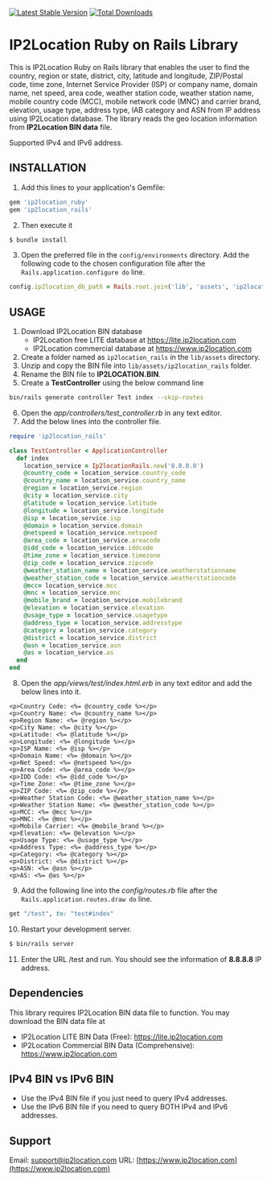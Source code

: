 [![Latest Stable Version](https://img.shields.io/gem/v/ip2location_rails.svg)](https://rubygems.org/gems/ip2location_rails)
[![Total Downloads](https://img.shields.io/gem/dt/ip2location_rails.svg)](https://rubygems.org/gems/ip2location_rails)

# IP2Location Ruby on Rails Library
This is IP2Location Ruby on Rails library that enables the user to find the country, region or state, district, city, latitude and longitude, ZIP/Postal code, time zone, Internet Service Provider (ISP) or company name, domain name, net speed, area code, weather station code, weather station name, mobile country code (MCC), mobile network code (MNC) and carrier brand, elevation, usage type, address type, IAB category and ASN from IP address using IP2Location database.  The library reads the geo location information from **IP2Location BIN data** file.

Supported IPv4 and IPv6 address.

## INSTALLATION
1. Add this lines to your application's Gemfile:
```ruby
gem 'ip2location_ruby'
gem 'ip2location_rails'
```
2. Then execute it
```bash
$ bundle install
```
3. Open the preferred file in the `config/environments` directory. Add the following code to the chosen configuration file after the `Rails.application.configure do` line.
```ruby
config.ip2location_db_path = Rails.root.join('lib', 'assets', 'ip2location_rails', 'IP2LOCATION.BIN').to_s
```

## USAGE
1. Download IP2Location BIN database
    - IP2Location free LITE database at https://lite.ip2location.com
    - IP2Location commercial database at https://www.ip2location.com
2. Create a folder named as `ip2location_rails` in the `lib/assets` directory.
3. Unzip and copy the BIN file into `lib/assets/ip2location_rails` folder.
4. Rename the BIN file to **IP2LOCATION.BIN**.
5. Create a **TestController** using the below command line
```bash
bin/rails generate controller Test index --skip-routes
```
6. Open the *app/controllers/test_controller.rb* in any text editor.
7. Add the below lines into the controller file.
```ruby
require 'ip2location_rails'

class TestController < ApplicationController
  def index
    location_service = Ip2locationRails.new('8.8.8.8')
    @country_code = location_service.country_code
    @country_name = location_service.country_name
    @region = location_service.region
    @city = location_service.city
    @latitude = location_service.latitude
    @longitude = location_service.longitude
    @isp = location_service.isp
    @domain = location_service.domain
    @netspeed = location_service.netspeed
    @area_code = location_service.areacode
    @idd_code = location_service.iddcode
    @time_zone = location_service.timezone
    @zip_code = location_service.zipcode
    @weather_station_name = location_service.weatherstationname
    @weather_station_code = location_service.weatherstationcode
    @mcc= location_service.mcc
    @mnc = location_service.mnc
    @mobile_brand = location_service.mobilebrand
    @elevation = location_service.elevation
    @usage_type = location_service.usagetype
    @address_type = location_service.addresstype
    @category = location_service.category
    @district = location_service.district
    @asn = location_service.asn
    @as = location_service.as
  end
end
```
8. Open the *app/views/test/index.html.erb* in any text editor and add the below lines into it.
```
<p>Country Code: <%= @country_code %></p>
<p>Country Name: <%= @country_name %></p>
<p>Region Name: <%= @region %></p>
<p>City Name: <%= @city %></p>
<p>Latitude: <%= @latitude %></p>
<p>Longitude: <%= @longitude %></p>
<p>ISP Name: <%= @isp %></p>
<p>Domain Name: <%= @domain %></p>
<p>Net Speed: <%= @netspeed %></p>
<p>Area Code: <%= @area_code %></p>
<p>IDD Code: <%= @idd_code %></p>
<p>Time Zone: <%= @time_zone %></p>
<p>ZIP Code: <%= @zip_code %></p>
<p>Weather Station Code: <%= @weather_station_name %></p>
<p>Weather Station Name: <%= @weather_station_code %></p>
<p>MCC: <%= @mcc %></p>
<p>MNC: <%= @mnc %></p>
<p>Mobile Carrier: <%= @mobile_brand %></p>
<p>Elevation: <%= @elevation %></p>
<p>Usage Type: <%= @usage_type %></p>
<p>Address Type: <%= @address_type %></p>
<p>Category: <%= @category %></p>
<p>District: <%= @district %></p>
<p>ASN: <%= @asn %></p>
<p>AS: <%= @as %></p>
```
9. Add the following line into the *config/routes.rb* file after the `Rails.application.routes.draw do` line.
```ruby
get "/test", to: "test#index"
```
10. Restart your development server.
```bash
$ bin/rails server
```
11. Enter the URL <your domain>/test and run. You should see the information of **8.8.8.8** IP address.

## Dependencies
This library requires IP2Location BIN data file to function. You may download the BIN data file at
* IP2Location LITE BIN Data (Free): https://lite.ip2location.com
* IP2Location Commercial BIN Data (Comprehensive): https://www.ip2location.com

## IPv4 BIN vs IPv6 BIN
* Use the IPv4 BIN file if you just need to query IPv4 addresses.
* Use the IPv6 BIN file if you need to query BOTH IPv4 and IPv6 addresses.

## Support
Email: support@ip2location.com
URL: [https://www.ip2location.com](https://www.ip2location.com)
